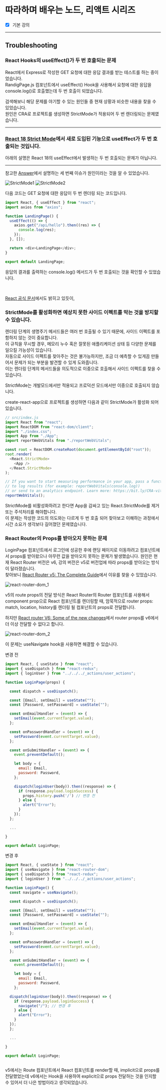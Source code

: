 # 따라하며 배우는 노드, 리액트 시리즈

- [x] 기본 강의

---

## Troubleshooting

### React Hooks의 useEffect()가 두 번 호출되는 문제

React에서 Express로 작성한 GET 요청에 대한 응답 결과를 받는 테스트를 하는 중이었습니다. <br/>
RandigPage.js 컴포넌트에서 useEffect() Hook을 사용해서 요청에 대한 응답을 console.log()로 호출했는데 두 번 호출이 되었습니다.

검색해보니 해당 문제를 야기할 수 있는 원인들 중 현재 상황과 비슷한 내용을 찾을 수 있었습니다. <br />
원인은 CRA로 프로젝트를 생성하면 StrictMode가 적용되어 두 번 렌더링되는 문제였습니다.

---

### [React 18 Strict Mode](https://reactjs.org/docs/strict-mode.html#ensuring-reusable-state)에서 새로 도입된 기능으로 useEffect가 두 번 호출되는 것입니다.

아래의 설명은 React 18의 useEffect에서 발생하는 두 번 호출되는 문제가 아닙니다.

---

참고한 [Answer](https://stackoverflow.com/a/60619061)에서 설명하는 세 번째 이슈가 원인이라는 것을 알 수 있었습니다.

![StrictMode1](./troubleshooting/boiler-plate/StrictMode1.png)
![StrictMode2](./troubleshooting/boiler-plate/StrictMode2.png)

다음 코드는 GET 요청에 대한 응답이 두 번 렌더링 되는 코드입니다.

```js
import React, { useEffect } from "react";
import axios from "axios";

function LandingPage() {
  useEffect(() => {
    axios.get("/api/hello").then((res) => {
      console.log(res);
    });
  }, []);

  return <div>LandingPage</div>;
}

export default LandingPage;
```

응답의 결과를 출력하는 console.log() 메서드가 두 번 호출되는 것을 확인할 수 있었습니다.

<br />

[React 공식 문서](https://reactjs.org/docs/strict-mode.html#detecting-unexpected-side-effects)에서도 밝히고 있듯이,

### StrictMode를 활성화하면 예상치 못한 사이드 이펙트를 막는 것을 방지할 수 있습니다. <br />

렌더링 단계의 생명주기 메서드들은 여러 번 호출될 수 있기 때문에, 사이드 이펙트를 포함하지 않는 것이 중요합니다. <br />
이 규칙을 무시할 경우, 메모리 누수 혹은 잘못된 애플리케이션 상태 등 다양한 문제를 일으킬 가능성이 있습니다. <br />
자동으로 사이드 이펙트를 찾아주는 것은 불가능하지만, 조금 더 예측할 수 있게끔 만들어서 문제가 되는 부분을 발견할 수 있게 도와줍니다. <br />
이는 렌더링 단계의 메서드들을 의도적으로 이중으로 호출해서 사이드 이펙트를 찾을 수 있습니다. <br />

StrictMode는 개발모드에서만 적용되고 프로덕션 모드에서만 이중으로 호출되지 않습니다.

create-react-app으로 프로젝트를 생성하면 다음과 같이 StrictMode가 활성화 되어있습니다.

```js
// src/index.js
import React from "react";
import ReactDOM from "react-dom/client";
import "./index.css";
import App from "./App";
import reportWebVitals from "./reportWebVitals";

const root = ReactDOM.createRoot(document.getElementById("root"));
root.render(
  <React.StrictMode>
    <App />
  </React.StrictMode>
);

// If you want to start measuring performance in your app, pass a function
// to log results (for example: reportWebVitals(console.log))
// or send to an analytics endpoint. Learn more: https://bit.ly/CRA-vitals
reportWebVitals();
```

StrictMode를 비활성화하려고 한다면 App을 감싸고 있는 React.StrictMode를 제거 또는 주석처리를 해야합니다. <br />
이 문제는 작성한 코드의 의도와는 다르게 두 번 호출 되어 찾아보고 이해하는 과정에서 시간 소요가 생각보다 길어졌던 문제였습니다.

### React Router의 Props를 받아오지 못하는 문제

LoginPage 컴포넌트에서 로그인에 성공한 후에 랜딩 페이지로 이동하려고 컴포넌트에서 props를 받아왔으나 아무런 값을 받아오지 못하는 문제가 발생했습니다.
원인은 현재 React Router 버전은 v6, 강의 버전은 v5로 버전업에 따라 props를 받아오는 방식이 달라졌습니다. <br />
찾아보니 [React Router v5: The Complete Guide](https://www.sitepoint.com/react-router-complete-guide/)에서 이유를 찾을 수 있었습니다.

![react-router-dom_1](./troubleshooting/boiler-plate/react-router-dom_1.jpeg)

v5의 route props의 전달 방식은 React Router의 Router 컴포넌트를 사용해서 component prop으로 React 컴포넌트를 렌더링할 때,
암묵적으로 router props: match, location, history를 렌더링 될 컴포넌트의 props로 전달합니다.

하지만 [React router V6: Some of the new changes](https://dev.to/sgarciadev/comment/1jpl0)에서 router props를 v6에서 더 이상 전달할 수 없다고 합니다.

![react-router-dom_2](./troubleshooting/boiler-plate/react-router-dom_2.jpeg)

이 문제는 useNavigate hook을 사용하면 해결할 수 있습니다.

변경 전

```js
import React, { useState } from "react";
import { useDispatch } from "react-redux";
import { loginUser } from "../../../_actions/user_actions";

function LoginPage(props) {

  const dispatch = useDispatch();

  const [Email, setEmail] = useState("");
  const [Password, setPassword] = useState("");

  const onEmailHandler = (event) => {
    setEmail(event.currentTarget.value);
  };

  const onPasswordHandler = (event) => {
    setPassword(event.currentTarget.value);
  };

  const onSubmitHandler = (event) => {
    event.preventDefault();

    let body = {
      email: Email,
      password: Password,
    };

    dispatch(loginUser(body)).then((response) => {
      if (response.payload.loginSuccess) {
        props.history.push('/') // 변경 전
      } else {
        alert("Error");
      }
    });
  };

  ...

}

export default LoginPage;
```

변경 후

```js
import React, { useState } from "react";
import { useNavigate } from "react-router-dom";
import { useDispatch } from "react-redux";
import { loginUser } from "../../../_actions/user_actions";

function LoginPage() {
  const navigate = useNavigate();

  const dispatch = useDispatch();

  const [Email, setEmail] = useState("");
  const [Password, setPassword] = useState("");

  const onEmailHandler = (event) => {
    setEmail(event.currentTarget.value);
  };

  const onPasswordHandler = (event) => {
    setPassword(event.currentTarget.value);
  };

  const onSubmitHandler = (event) => {
    event.preventDefault();

    let body = {
      email: Email,
      password: Password,
    };

  dispatch(loginUser(body)).then((response) => {
    if (response.payload.loginSuccess) {
      navigate("/"); // 변경 후
    } else {
      alert("Error");
    }
  });
  };

  ...

}

export default LoginPage;



```

v5에서는 Route 컴포넌트에서 React 컴포넌트를 render할 때, implicit으로 props를 전달했었는데 v6에서는 Hook을 사용하여 explicit으로 props 전달하는 것을 인지할 수 있어서 더 나은 방법이라고 생각되었습니다.
